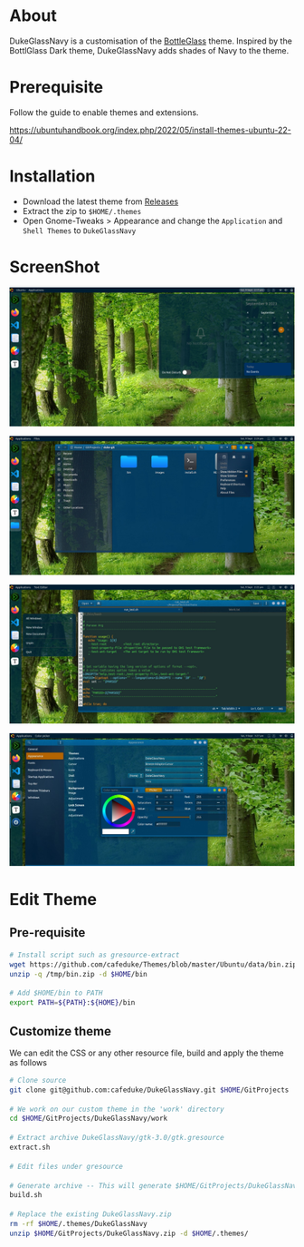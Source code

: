 # About

DukeGlassNavy is a customisation of the [BottleGlass](https://github.com/etiennegnome/BottleGlass) theme. Inspired by the BottlGlass Dark theme, DukeGlassNavy adds  shades of Navy to the theme.

# Prerequisite

Follow the guide to enable themes and extensions.

https://ubuntuhandbook.org/index.php/2022/05/install-themes-ubuntu-22-04/

# Installation

- Download the latest theme from [Releases](https://github.com/cafeduke/DukeGlassNavy/releases)
- Extract the zip to `$HOME/.themes`
- Open Gnome-Tweaks > Appearance and change the `Application` and `Shell Themes` to `DukeGlassNavy`

# ScreenShot

![Cal](/docs/images/cal.jpg)

![Files](/docs/images/files.jpg)

![GEdit](/docs/images/gedit.jpg)

![Picker](/docs/images/picker.jpg)

# Edit Theme

## Pre-requisite

```bash
# Install script such as gresource-extract
wget https://github.com/cafeduke/Themes/blob/master/Ubuntu/data/bin.zip -O /tmp/bin.zip && \
unzip -q /tmp/bin.zip -d $HOME/bin

# Add $HOME/bin to PATH
export PATH=${PATH}:${HOME}/bin
```

## Customize theme

We can edit the CSS or any other resource file, build and apply the theme as follows

```bash
# Clone source
git clone git@github.com:cafeduke/DukeGlassNavy.git $HOME/GitProjects

# We work on our custom theme in the 'work' directory
cd $HOME/GitProjects/DukeGlassNavy/work

# Extract archive DukeGlassNavy/gtk-3.0/gtk.gresource
extract.sh

# Edit files under gresource

# Generate archive -- This will generate $HOME/GitProjects/DukeGlassNavy.zip
build.sh

# Replace the existing DukeGlassNavy.zip
rm -rf $HOME/.themes/DukeGlassNavy
unzip $HOME/GitProjects/DukeGlassNavy.zip -d $HOME/.themes/
```

